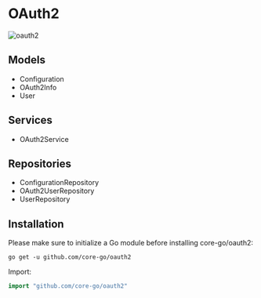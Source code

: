# OAuth2
![oauth2](https://camo.githubusercontent.com/a6cd5e06400bce64e704cae6bca2de6726d8c8fa0968baec74f0c5aa018594c6/68747470733a2f2f63646e2d696d616765732d312e6d656469756d2e636f6d2f6d61782f3830302f312a4b615a64434239675a6745356c646543597a763834412e706e67)

## Models
- Configuration
- OAuth2Info
- User

## Services
- OAuth2Service

## Repositories
- ConfigurationRepository
- OAuth2UserRepository
- UserRepository

## Installation
Please make sure to initialize a Go module before installing core-go/oauth2:

```shell
go get -u github.com/core-go/oauth2
```

Import:
```go
import "github.com/core-go/oauth2"
```

